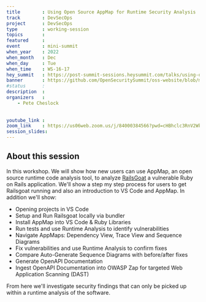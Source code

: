 ```yaml
---
title        : Using Open Source AppMap for Runtime Security Analysis
track        : DevSecOps
project      : DevSecOps
type         : working-session
topics       : 
featured     :
event        : mini-summit
when_year    : 2022
when_month   : Dec
when_day     : Tue
when_time    : WS-16-17
hey_summit   : https://post-summit-sessions.heysummit.com/talks/using-open-source-appmap-for-runtime-security-analysis/
banner       : https://github.com/OpenSecuritySummit/oss-website/blob/main/content/participant/images/Open%20Source%20AppMap.png?raw=true
#status      : 
description  :
organizers   :
    - Pete Cheslock
    
     
youtube_link : 
zoom_link    : https://us06web.zoom.us/j/84000384566?pwd=cHBhclc3RnV2WktiUTFwcVM4Zk9VQT09
session_slides:
---
```




## About this session
In this workshop. We will show how new users can use AppMap, an open source runtime code analysis tool, to analyze [RailsGoat](https://github.com/land-of-apps/railsgoat) a vulnerable Ruby on Rails application.  We'll show a step my step process for users to get Railsgoat running and also an introduction to VS Code and AppMap.  In addition we'll show:

* Opening projects in VS Code
* Setup and Run Railsgoat locally via bundler
* Install AppMap into VS Code & Ruby Libraries
* Run tests and use Runtime Analysis to identify vulnerabilities
* Navigate AppMaps: Dependency View,  Trace View and Sequence Diagrams
* Fix vulnerabilities and use Runtime Analysis to confirm fixes
* Compare Auto-Generate Sequence Diagrams with before/after fixes
* Generate OpenAPI Documentation
* Ingest OpenAPI Documentation into OWASP Zap for targeted Web Application Scanning (DAST)

From here we'll investigate security findings that can only be picked up within a runtime analysis of the software. 
